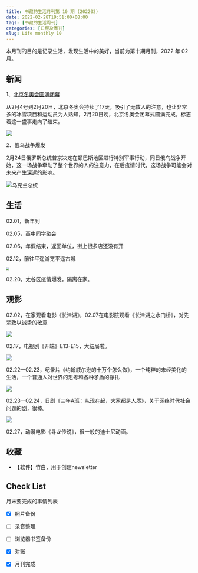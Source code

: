 ```yaml
---
title: 书藏的生活月刊第 10 期 (202202)
date: 2022-02-28T19:51:00+08:00
tags: [书藏的生活周刊]
categories: [日程及周刊]
slug: Life monthly 10
---
```


本月刊的目的是记录生活，发现生活中的美好，当前为第十期月刊，2022 年 02 月。

<!--more-->

## 新闻

1、[北京冬奥会圆满闭幕](https://www.guancha.cn/politics/2022_02_20_626977_s.shtml)

从2月4号到2月20日，北京冬奥会持续了17天，吸引了无数人的注意，也让非常多的冰雪项目和运动员为人熟知，2月20日晚，北京冬奥会闭幕式圆满完成，标志着这一盛事走向了结束。

![](https://i.guancha.cn/news/social/2022/02/20/20220220220940758.jpg)

2、俄乌战争爆发

2月24日俄罗斯总统普京决定在顿巴斯地区进行特别军事行动，同日俄乌战争开始，这一场战争牵动了整个世界的人的注意力，在后疫情时代，这场战争可能会对未来产生深远的影响。

![乌克兰总统](https://inews.gtimg.com/newsapp_bt/0/14587722246/1000)



## 生活

02.01，新年到

02.05，高中同学聚会

02.06，年假结束，返回单位，街上很多店还没有开

02.12，前往平遥游览平遥古城

<img src="https://cdn.sspai.com/2022/02/12/6209963d6318e0ba789e6367d0ee1ace.jpg?imageView2/2/w/1120/q/90/interlace/1/ignore-error/1" style="zoom:50%;" />

02.20，太谷区疫情爆发，隔离在家。



## 观影

02.02，在家观看电影《长津湖》，02.07在电影院观看《长津湖之水门桥》，对先辈致以诚挚的敬意

![](https://tvax4.sinaimg.cn/large/9cb59072gy1gyegeml5rhj20rs0fnds4.jpg)

02.17，电视剧《开端》E13-E15，大结局啦。

![](https://x0.ifengimg.com/res/2022/FDA0E3536C6B8C41666AB49B2A002973C8BEDDE9_size66_w1080_h608.jpeg)

02.22—02.23，纪录片《约翰威尔逊的十万个怎么做》，一个纯粹的未经美化的生活，一个普通人对世界的思考和各种矛盾的挣扎

![](http://photogz.photo.store.qq.com/psc?/V13YPP2z22Lp8B/05RlWl8gsTOH*Z17MtCBzICA6H2fQ0EdTQQXimzj3TiXT1ew3GXNvIYvIhmrl9XX*VD*V0NGFGkG*K0UY*esuA!!/m&bo=OARABjgEQAYRADc!&rf=mood_app)

02.23—02.24，日剧《三年A班：从现在起，大家都是人质》，关于网络时代社会问题的剧，很棒。

![](https://tse1-mm.cn.bing.net/th/id/R-C.b22bc9461097503f01aef0fd67966256?rik=54rJvM3tjWwIjg&riu=http%3a%2f%2futouch.hk%2fwp-content%2fuploads%2fsites%2f84%2f2019%2f03%2f3A.jpeg&ehk=AuzjYrnwnQZU0C%2f0%2fS%2fBGktqp71PcRdHTPVZysMyYxQ%3d&risl=&pid=ImgRaw&r=0&sres=1&sresct=1)

02.27，动漫电影《寻龙传说》，很一般的迪士尼动画。

## 收藏

- 【软件】竹白，用于创建newsletter

## Check List

月末要完成的事情列表

- [x] 照片备份
- [ ] 录音整理
- [ ] 浏览器书签备份
- [x] 对账
- [x] 月刊完成







